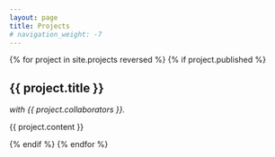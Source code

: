 ```yaml
---
layout: page
title: Projects
# navigation_weight: -7
---
```



{% for project in site.projects reversed %}
{% if project.published %}
  <h2>{{ project.title }}</h2>
  <p><i>with {{ project.collaborators }}.</i></p>
  <p>{{ project.content }}</p>
<!--  <p><a href="{{ project.url }}">{{ project.title }}</a></p> -->
{% endif  %}
{% endfor %}

